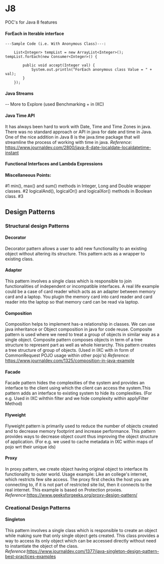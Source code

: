 # J8
POC's for Java 8 features 

#### ForEach in Iterable interface

    ---Sample Code (i.e. With Anonymous Class)---:
    
		List<Integer> tempList = new ArrayList<Integer>();
    tempList.forEach(new Consumer<Integer>() {

			public void accept(Integer val) {
				System.out.println("ForEach anonymous class Value = " + val);
			}
		});
		
#### Java Streams
-- More to Explore (used Benchmarking + in IXC)

#### Java Time API
  It has always been hard to work with Date, Time and Time Zones in java. There was no standard approach or API in java for date and time in Java. One of the nice addition in Java 8 is the java.time package that will streamline the process of working with time in java.
  *Reference*: https://www.journaldev.com/2800/java-8-date-localdate-localdatetime-instant

#### Functional Interfaces and Lambda Expressions


#### Miscellaneous Points: 
#1  min(), max() and sum() methods in Integer, Long and Double wrapper classes.
#2  logicalAnd(), logicalOr() and logicalXor() methods in Boolean class.
#3  



## Design Patterns

  ### Structural design Patterns
  
  #### Decorator
  Decorator pattern allows a user to add new functionality to an existing object without altering its structure. This pattern acts as a wrapper to existing class.
  
  #### Adapter 
  This pattern involves a single class which is responsible to join functionalities of independent or incompatible interfaces. A real life example could be a case of card reader which acts as an adapter between memory card and a laptop. You plugin the memory card into card reader and card reader into the laptop so that memory card can be read via laptop.
  
  #### Composition 
  Composition helps to implement has-a relationship in classes. We can use java inheritance or Object composition in java for code reuse.
  Composite pattern is used where we need to treat a group of objects in similar way as a single object. Composite pattern composes objects in term of a tree structure to represent part as well as whole hierarchy. This pattern creates a tree structure of group of objects.
  (Used in IXC with in form of CommonRequest POJO usage within other pojo's)
  *Reference*: https://www.journaldev.com/1325/composition-in-java-example
  
  #### Facade
  Facade pattern hides the complexities of the system and provides an interface to the client using which the client can access the system.This pattern adds an interface to existing system to hide its complexities.
  (For e.g. Used in IXC wihthin filter and we hide complexity within applyFilter Method)
  
  #### Flyweight
  Flyweight pattern is primarily used to reduce the number of objects created and to decrease memory footprint and increase  performance. This pattern provides ways to decrease object count thus improving the object structure of application.
  (For e.g. we used to cache metadata in IXC within maps of pojo wrt their unique ids)
  
  #### Proxy
  In proxy pattern, we create object having original object to interface its functionality to outer world.
  Usage example:
  Like an college's internet, which restricts few site access. The proxy first checks the host you are connecting to, if it is not part of restricted site list, then it connects to the real internet. This example is based on Protection proxies.
  *Reference*:https://www.geeksforgeeks.org/proxy-design-pattern/
  
  ### Creational Design Patterns
  
  #### Singleton
  This pattern involves a single class which is responsible to create an object while making sure that only single object gets created. This class provides a way to access its only object which can be accessed directly without need to instantiate the object of the class.
  *Reference*:https://www.journaldev.com/1377/java-singleton-design-pattern-best-practices-examples
